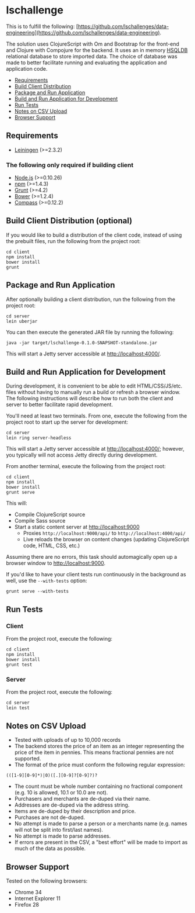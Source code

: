 # lschallenge

This is to fulfill the following: [https://github.com/lschallenges/data-engineering](https://github.com/lschallenges/data-engineering).

The solution uses ClojureScript with Om and Bootstrap for the front-end and Clojure with Compojure for the backend. It uses an in memory [HSQLDB](http://hsqldb.org/) relational database to store imported data. The choice of database was made to better facilitate running and evaluating the application and application code.

* [Requirements](#requirements)
* [Build Client Distribution](#build-client-distribution)
* [Package and Run Application](#package-and-run-application)
* [Build and Run Application for Development](build-and-run-application-for-development)
* [Run Tests](#run-tests)
* [Notes on CSV Upload](#notes-on-csv-upload)
* [Browser Support](#browser-support)

## Requirements
* [Leiningen](http://leiningen.org/#install) (>=2.3.2)

### The following only required if building client
* [Node.js](http://nodejs.org/download/) (>=0.10.26)
* [npm](https://www.npmjs.org/doc/README.html) (>=1.4.3)
* [Grunt](http://gruntjs.com/getting-started) (>=4.2)
* [Bower](http://bower.io/) (>=1.2.4)
* [Compass](http://compass-style.org/install/) (>=0.12.2) 

## Build Client Distribution (optional)
If you would like to build a distribution of the client code, instead of using the prebuilt files, run the following from the project root:

```
cd client
npm install
bower install
grunt
```

## Package and Run Application
After optionally building a client distribution, run the following from the project root:

```
cd server
lein uberjar
```
You can then execute the generated JAR file by running the following:

```
java -jar target/lschallenge-0.1.0-SNAPSHOT-standalone.jar
```

This will start a Jetty server accessible at [http://localhost:4000/](http://localhost:4000/).

## Build and Run Application for Development
During development, it is convenient to be able to edit HTML/CSS/JS/etc. files without having to manually run a build or refresh a browser window. The following instructions will describe how to run both the client and server to better facilitate rapid development.

You'll need at least two terminals. From one, execute the following from the project root to start up the server for development:

```
cd server
lein ring server-headless
```
This will start a Jetty server accessible at [http://localhost:4000/](http://localhost:4000/); however, you typically will not access Jetty directly during development.

From another terminal, execute the following from the project root:

```
cd client
npm install
bower install
grunt serve
```

This will:

* Compile ClojureScript source
* Compile Sass source
* Start a static content server at [http://localhost:9000](http://localhost:9000)
	* Proxies `http://localhost:9000/api/` to `http://localhost:4000/api/`
	* Live reloads the browser on content changes (updating ClojureScript code, HTML, CSS, etc.)

Assuming there are no errors, this task should automagically open up a browser window to [http://localhost:9000](http://localhost:9000).

If you'd like to have your client tests run continuously in the background as well, use the `--with-tests` option:

```
grunt serve --with-tests
```

## Run Tests
### Client
From the project root, execute the following:

```
cd client
npm install
bower install
grunt test
```

### Server
From the project root, execute the following:

```
cd server
lein test
```

## Notes on CSV Upload

- Tested with uploads of up to 10,000 records
- The backend stores the price of an item as an integer representing the price of the item in pennies. This means fractional pennies are not supported. 
- The format of the price must conform the following regular expression:

```
(([1-9][0-9]*)|0)([.][0-9]?[0-9]?)?
```

- The count must be whole number containing no fractional component (e.g. 10 is allowed, 10.1 or 10.0 are not).
- Purchasers and merchants are de-duped via their name.
- Addresses are de-duped via the address string.
- Items are de-duped by their description and price.
- Purchases are not de-duped.
- No attempt is made to parse a person or a merchants name (e.g. names will not be split into first/last names).
- No attempt is made to parse addresses.
- If errors are present in the CSV, a "best effort" will be made to import as much of the data as possible.

## Browser Support
Tested on the following browsers:

- Chrome 34
- Internet Explorer 11
- Firefox 28
